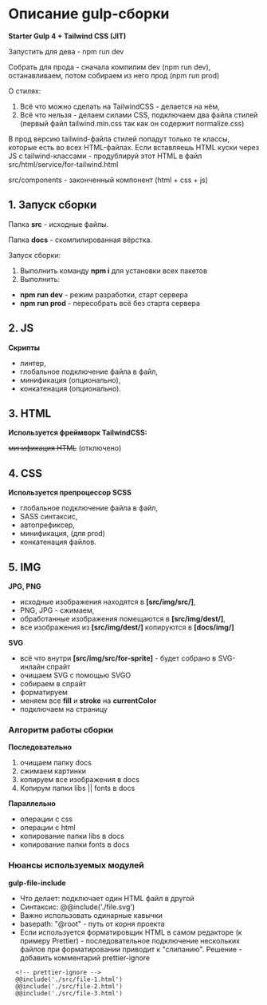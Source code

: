 # Описание gulp-сборки

**Starter Gulp 4 + Tailwind CSS (JIT)**

Запустить для дева - npm run dev

Собрать для прода - сначала компилим dev (npm run dev), останавливаем, потом собираем из него прод (npm run prod)

О стилях:

1. Всё что можно сделать на TailwindCSS - делается на нём,
2. Всё что нельзя - делаем силами CSS, подключаем два файла стилей (первый файл tailwind.min.css так как он содержит normalize.css)

В прод версию tailwind-файла стилей попадут только те классы, которые есть во всех HTML-файлах.
Если вставляешь HTML куски через JS с tailwind-классами - продублируй этот HTML в файл src/html/service/for-tailwind.html

src/components - законченный компонент (html + css + js)

## 1. Запуск сборки

Папка **src** - исходные файлы.

Папка **docs** - скомпилированная вёрстка.

Запуск сборки:

1. Выполнить команду **npm i** для установки всех пакетов
2. Выполнить:

- **npm run dev** - режим разработки, старт сервера
- **npm run prod** - пересобрать всё без старта сервера

## 2. JS

**Скрипты**

- линтер,
- глобальное подключение файла в файл,
- минификация (опционально),
- конкатенация (опционально).

## 3. HTML

**Используется фреймворк TailwindCSS:**

~~минификация HTML~~ (отключено)

## 4. CSS

**Используется препроцессор SCSS**

- глобальное подключение файла в файл,
- SASS синтаксис,
- автопрефиксер,
- минификация, (для prod)
- конкатенация файлов.

## 5. IMG

**JPG, PNG**

- исходные изображения находятся в **[src/img/src/]**,
- PNG, JPG - сжимаем,
- обработанные изображения помещаются в **[src/img/dest/]**,
- все изображения из **[src/img/dest/]** копируются в **[docs/img/]**

**SVG**

- всё что внутри **[src/img/src/for-sprite]** - будет собрано в SVG-инлайн спрайт
- очищаем SVG с помощью SVGO
- собираем в спрайт
- форматируем
- меняем все **fill** и **stroke** на **currentColor**
- подключаем на страницу

### Алгоритм работы сборки

**Последовательно**

1. очищаем папку docs
2. сжимаем картинки
3. копируем все изображения в docs
4. Копирум папки libs || fonts в docs

**Параллельно**

- операции с css
- операции с html
- копирование папки libs в docs
- копирование папки fonts в docs

### Нюансы используемых модулей

**gulp-file-include**

- Что делает: подключает один HTML файл в другой
- Синтаксис: @@include('./file.svg')
- Важно использовать одинарные кавычки
- basepath: "@root" - путь от корня проекта
- Если используется форматировщик HTML в самом редакторе (к примеру Prettier) - последовательное подключение нескольких файлов при форматировании приводит к "слипанию". Решение - добавить комментарий prettier-ignore

```
  <!-- prettier-ignore -->
  @@include('./src/file-1.html')
  @@include('./src/file-2.html')
  @@include('./src/file-3.html')
```
